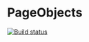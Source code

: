 # PageObjects
[![Build status](https://ci.appveyor.com/api/projects/status/tx1w4l43usfsj6v4?svg=true)](https://ci.appveyor.com/project/Vilfredo11/pageobjects)
